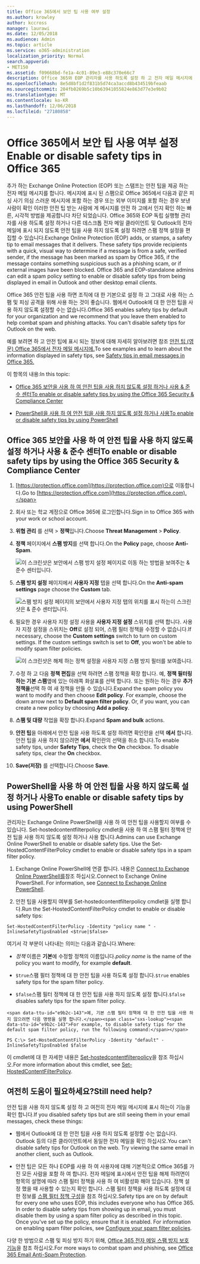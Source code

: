 ```yaml
---
title: Office 365에서 보안 팁 사용 여부 설정
ms.author: krowley
author: kccross
manager: laurawi
ms.date: 12/05/2018
ms.audience: Admin
ms.topic: article
ms.service: o365-administration
localization_priority: Normal
search.appverid:
- MET150
ms.assetid: f09668bd-fe1a-4c01-89e3-e88c370e66c7
description: Office 365와 EOP 관리자를 사용 하도록 설정 하 고 전자 메일 메시지에 안전 팁을 사용 하지 않도록 설정 하는 방법에 지시 합니다.
ms.openlocfilehash: 8e5d8bf1d2f831b5d74ca3accd8b434519bfeaab
ms.sourcegitcommit: 204fb0269b5c10b63941055824e863d77e3e9b02
ms.translationtype: MT
ms.contentlocale: ko-KR
ms.lasthandoff: 12/06/2018
ms.locfileid: "27180858"
---
```

# <a name="enable-or-disable-safety-tips-in-office-365"></a><span data-ttu-id="e9b2c-103">Office 365에서 보안 팁 사용 여부 설정</span><span class="sxs-lookup"><span data-stu-id="e9b2c-103">Enable or disable safety tips in Office 365</span></span>

<span data-ttu-id="e9b2c-p101">추가 하는 Exchange Online Protection (EOP) 또는 스탬프는 안전 팁을 제공 하는 전자 메일 메시지를 합니다. 메시지에 표시 된 스팸으로 Office 365에서 다음과 같은 피싱 사기 의심 스러운 메시지에 포함 하는 경우 또는 외부 이미지를 포함 하는 경우 보낸 사람이 확인 이러한 안전 팁 받는 사람에 게 메시지를 안전 하 고에서 인지 확인 하는 빠른, 시각적 방법을 제공합니다 차단 되었습니다. Office 365와 EOP 독립 실행형 관리자를 사용 하도록 설정 하거나 다른 데스크톱 전자 메일 클라이언트 및 Outlook의 전자 메일에 표시 되지 않도록 안전 팁을 사용 하지 않도록 설정 하려면 스팸 정책 설정을 편집할 수 있습니다.</span><span class="sxs-lookup"><span data-stu-id="e9b2c-p101">Exchange Online Protection (EOP) adds, or stamps, a safety tip to email messages that it delivers. These safety tips provide recipients with a quick, visual way to determine if a message is from a safe, verified sender, if the message has been marked as spam by Office 365, if the message contains something suspicious such as a phishing scam, or if external images have been blocked. Office 365 and EOP-standalone admins can edit a spam policy setting to enable or disable safety tips from being displayed in email in Outlook and other desktop email clients.</span></span> 
  
<span data-ttu-id="e9b2c-p102">Office 365 안전 팁을 사용 하면 조직에 대 한 기본으로 설정 하 고 그대로 사용 하는 스팸 및 피싱 공격을 위해 사용 하는 것이 좋습니다. 웹에서 Outlook에 대 한 안전 팁을 사용 하지 않도록 설정할 수는 없습니다.</span><span class="sxs-lookup"><span data-stu-id="e9b2c-p102">Office 365 enables safety tips by default for your organization and we recommend that you leave them enabled to help combat spam and phishing attacks. You can't disable safety tips for Outlook on the web.</span></span>
  
<span data-ttu-id="e9b2c-109">예를 보려면 하 고 안전 팁에 표시 되는 정보에 대해 자세히 알아보려면 참조 [안전 팁 (영문) Office 365에서 전자 메일 메시지에.](safety-tips-in-office-365.md)</span><span class="sxs-lookup"><span data-stu-id="e9b2c-109">To see examples and to learn about the information displayed in safety tips, see [Safety tips in email messages in Office 365.](safety-tips-in-office-365.md)</span></span>
  
<span data-ttu-id="e9b2c-110">이 항목의 내용:</span><span class="sxs-lookup"><span data-stu-id="e9b2c-110">In this topic:</span></span>
  
- [<span data-ttu-id="e9b2c-111">Office 365 보안을 사용 하 여 안전 팁을 사용 하지 않도록 설정 하거나 사용 &amp; 준수 센터</span><span class="sxs-lookup"><span data-stu-id="e9b2c-111">To enable or disable safety tips by using the Office 365 Security &amp; Compliance Center</span></span>](enable-or-disable-safety-tips.md#SandCCsafetytip)
    
- [<span data-ttu-id="e9b2c-112">PowerShell을 사용 하 여 안전 팁을 사용 하지 않도록 설정 하거나 사용</span><span class="sxs-lookup"><span data-stu-id="e9b2c-112">To enable or disable safety tips by using PowerShell</span></span>](enable-or-disable-safety-tips.md#pshellsafetytip)
    
## <a name="to-enable-or-disable-safety-tips-by-using-the-office-365-security-amp-compliance-center"></a><span data-ttu-id="e9b2c-113">Office 365 보안을 사용 하 여 안전 팁을 사용 하지 않도록 설정 하거나 사용 &amp; 준수 센터</span><span class="sxs-lookup"><span data-stu-id="e9b2c-113">To enable or disable safety tips by using the Office 365 Security &amp; Compliance Center</span></span>
<span data-ttu-id="e9b2c-114"><a name="SandCCsafetytip"> </a></span><span class="sxs-lookup"><span data-stu-id="e9b2c-114"></span></span>

1. <span data-ttu-id="e9b2c-115">[https://protection.office.com](https://protection.office.com)으로 이동합니다.</span><span class="sxs-lookup"><span data-stu-id="e9b2c-115">Go to [https://protection.office.com](https://protection.office.com).</span></span>
    
2. <span data-ttu-id="e9b2c-116">회사 또는 학교 계정으로 Office 365에 로그인합니다.</span><span class="sxs-lookup"><span data-stu-id="e9b2c-116">Sign in to Office 365 with your work or school account.</span></span>
    
3. <span data-ttu-id="e9b2c-117">**위협 관리** 를 선택 \> **정책**입니다.</span><span class="sxs-lookup"><span data-stu-id="e9b2c-117">Choose **Threat Management** \> **Policy**.</span></span> 
    
4. <span data-ttu-id="e9b2c-118">**정책** 페이지에서 **스팸 방지**를 선택 합니다.</span><span class="sxs-lookup"><span data-stu-id="e9b2c-118">On the **Policy** page, choose **Anti-Spam**.</span></span>
    
    ![이 스크린샷은 보안에서 스팸 방지 설정 페이지로 이동 하는 방법을 보여주는 &amp; 준수 센터입니다.](media/b8eb2ee3-2eb1-4ea2-b138-f6d7fb2e23de.png)
  
5. <span data-ttu-id="e9b2c-120">**스팸 방지 설정** 페이지에서 **사용자 지정** 탭을 선택 합니다.</span><span class="sxs-lookup"><span data-stu-id="e9b2c-120">On the **Anti-spam settings** page choose the **Custom** tab.</span></span> 
    
    ![스팸 방지 설정 페이지의 보안에서 사용자 지정 탭의 위치를 표시 하는이 스크린샷은 &amp; 준수 센터입니다.](media/1d688d23-e6f3-4de5-84a7-e8ce31786193.png)
  
6. <span data-ttu-id="e9b2c-p103">필요한 경우 사용자 지정 설정 사용을 **사용자 지정 설정** 스위치를 선택 합니다. 사용자 지정 설정을 스위치는 **Off**로 설정 되어, 스팸 필터 정책을 수정할 수 없습니다.</span><span class="sxs-lookup"><span data-stu-id="e9b2c-p103">If necessary, choose the **Custom settings** switch to turn on custom settings. If the custom settings switch is set to **Off**, you won't be able to modify spam filter policies.</span></span>
    
    ![이 스크린샷은 해제 하는 정책 설정을 사용자 지정 스팸 방지 필터를 보여줍니다.](media/94f900ad-b556-4a31-a3ac-acfcd72e71b8.png)
  
7. <span data-ttu-id="e9b2c-p104">수정 하 고 다음 **정책 편집**을 선택 하려면 스팸 정책을 확장 합니다. 예, **정책 필터링 하는 기본 스팸**옆에 있는 아래쪽 화살표를 선택 합니다. 또는 원하는 하는 경우 **추가 정책을**선택 하 여 새 정책을 만들 수 있습니다.</span><span class="sxs-lookup"><span data-stu-id="e9b2c-p104">Expand the spam policy you want to modify and then choose **Edit policy**. For example, choose the down arrow next to **Default spam filter policy**. Or, if you want, you can create a new policy by choosing **Add a policy**.</span></span>
    
8. <span data-ttu-id="e9b2c-128">**스팸 및 대량** 작업을 확장 합니다.</span><span class="sxs-lookup"><span data-stu-id="e9b2c-128">Expand **Spam and bulk** actions.</span></span> 
    
9. <span data-ttu-id="e9b2c-p105">**안전 팁**을 아래에서 안전 팁을 사용 하도록 설정 하려면 확인란을 선택 **에서** 합니다. 안전 팁을 사용 하지 않으려면 **에서** 확인란의 선택을 취소 합니다.</span><span class="sxs-lookup"><span data-stu-id="e9b2c-p105">To enable safety tips, under **Safety Tips**, check the **On** checkbox. To disable safety tips, clear the **On** checkbox.</span></span> 
    
10. <span data-ttu-id="e9b2c-131">**Save(저장)** 를 선택합니다.</span><span class="sxs-lookup"><span data-stu-id="e9b2c-131">Choose **Save**.</span></span>
    
## <a name="to-enable-or-disable-safety-tips-by-using-powershell"></a><span data-ttu-id="e9b2c-132">PowerShell을 사용 하 여 안전 팁을 사용 하지 않도록 설정 하거나 사용</span><span class="sxs-lookup"><span data-stu-id="e9b2c-132">To enable or disable safety tips by using PowerShell</span></span>
<span data-ttu-id="e9b2c-133"><a name="pshellsafetytip"> </a></span><span class="sxs-lookup"><span data-stu-id="e9b2c-133"></span></span>

<span data-ttu-id="e9b2c-p106">관리자는 Exchange Online PowerShell을 사용 하 여 안전 팁을 사용할지 여부를 수 있습니다. Set-hostedcontentfilterpolicy cmdlet을 사용 하 여 스팸 필터 정책에 안전 팁을 사용 하지 않도록 설정 하거나 사용 합니다.</span><span class="sxs-lookup"><span data-stu-id="e9b2c-p106">Admins can use Exchange Online PowerShell to enable or disable safety tips. Use the Set-HostedContentFilterPolicy cmdlet to enable or disable safety tips in a spam filter policy.</span></span>
  
1. <span data-ttu-id="e9b2c-p107">Exchange Online PowerShell에 연결 합니다. 내용은 [Connect to Exchange Online PowerShell를](http://go.microsoft.com/fwlink/p/?LinkId=396554)참조 하십시오.</span><span class="sxs-lookup"><span data-stu-id="e9b2c-p107">Connect to Exchange Online PowerShell. For information, see [Connect to Exchange Online PowerShell](http://go.microsoft.com/fwlink/p/?LinkId=396554).</span></span>
    
2. <span data-ttu-id="e9b2c-138">안전 팁을 사용할지 여부를 Set-hostedcontentfilterpolicy cmdlet을 실행 합니다.</span><span class="sxs-lookup"><span data-stu-id="e9b2c-138">Run the Set-HostedContentFilterPolicy cmdlet to enable or disable safety tips:</span></span>
    
  ```
  Set-HostedContentFilterPolicy -Identity "policy name " -InlineSafetyTipsEnabled <$true|$false>
  ```

<span data-ttu-id="e9b2c-139">여기서 각 부분이 나타내는 의미는 다음과 같습니다.</span><span class="sxs-lookup"><span data-stu-id="e9b2c-139">Where:</span></span>
    
  -  <span data-ttu-id="e9b2c-140">*정책* 이름은 **기본**예 수정할 정책의 이름입니다.</span><span class="sxs-lookup"><span data-stu-id="e9b2c-140">*policy name*  is the name of the policy you want to modify, for example **default**.</span></span>
    
  -  <span data-ttu-id="e9b2c-141">`$true`스팸 필터 정책에 대 한 안전 팁을 사용 하도록 설정 합니다.</span><span class="sxs-lookup"><span data-stu-id="e9b2c-141">`$true` enables safety tips for the spam filter policy.</span></span> 
    
  -  <span data-ttu-id="e9b2c-142">`$false`스팸 필터 정책에 대 한 안전 팁을 사용 하지 않도록 설정 합니다.</span><span class="sxs-lookup"><span data-stu-id="e9b2c-142">`$false` disables safety tips for the spam filter policy.</span></span> 
    
    <span data-ttu-id="e9b2c-143">예, 기본 스팸 필터 정책에 대 한 안전 팁을 사용 하지 않으려면 다음 명령을 실행 합니다.</span><span class="sxs-lookup"><span data-stu-id="e9b2c-143">For example, to disable safety tips for the default spam filter policy, run the following command:</span></span>
    
  ```
  PS C:\> Set-HostedContentFilterPolicy -Identity "default" -InlineSafetyTipsEnabled $false
  ```

<span data-ttu-id="e9b2c-144">이 cmdlet에 대 한 자세한 내용은 [Set-hostedcontentfilterpolicy](https://technet.microsoft.com/library/jj200781.aspx)을 참조 하십시오.</span><span class="sxs-lookup"><span data-stu-id="e9b2c-144">For more information about this cmdlet, see [Set-HostedContentFilterPolicy](https://technet.microsoft.com/library/jj200781.aspx).</span></span>
    
## <a name="still-need-help"></a><span data-ttu-id="e9b2c-145">여전히 도움이 필요하세요?</span><span class="sxs-lookup"><span data-stu-id="e9b2c-145">Still need help?</span></span>
<span data-ttu-id="e9b2c-146"><a name="pshellsafetytip"> </a></span><span class="sxs-lookup"><span data-stu-id="e9b2c-146"></span></span>

<span data-ttu-id="e9b2c-147">안전 팁을 사용 하지 않도록 설정 하 고 여전히 전자 메일 메시지에 표시 하는이 기능을 확인 합니다.</span><span class="sxs-lookup"><span data-stu-id="e9b2c-147">If you disabled safety tips but are still seeing them in your email messages, check these things:</span></span>
  
- <span data-ttu-id="e9b2c-p108">웹에서 Outlook에 대 한 안전 팁을 사용 하지 않도록 설정할 수는 없습니다. Outlook 등의 다른 클라이언트에서 동일한 전자 메일을 확인 하십시오.</span><span class="sxs-lookup"><span data-stu-id="e9b2c-p108">You can't disable safety tips for Outlook on the web. Try viewing the same email in another client, such as Outlook.</span></span>
    
- <span data-ttu-id="e9b2c-p109">안전 팁은 모든 하나 EOP를 사용 하 여 사용자에 대해 기본적으로 Office 365를 가진 모든 사람을 포함 하 여 합니다. 전자 메일에 표시에서 안전 팁을 해제 하려면이 항목의 설명에 따라 스팸 필터 정책을 사용 하 여 비활성화 해야 있습니다. 정책 설정 했을 때 사용할 수 있는지 확인 합니다. 스팸 필터 정책을 사용 하도록 설정에 대 한 정보를 [스팸 필터 정책 구성](https://technet.microsoft.com/library/jj200684.aspx)을 참조 하십시오.</span><span class="sxs-lookup"><span data-stu-id="e9b2c-p109">Safety tips are on by default for every one who uses EOP, this includes everyone who has Office 365. In order to disable safety tips from showing up in email, you must disable them by using a spam filter policy as described in this topic. Once you've set up the policy, ensure that it is enabled. For information on enabling spam filter policies, see [Configure your spam filter policies](https://technet.microsoft.com/library/jj200684.aspx).</span></span>
    
<span data-ttu-id="e9b2c-154">다양 한 방법으로 스팸 및 피싱 방지 하기 위해, [Office 365 전자 메일 스팸 방지 보호 기능](anti-spam-protection.md)을 참조 하십시오.</span><span class="sxs-lookup"><span data-stu-id="e9b2c-154">For more ways to combat spam and phishing, see [Office 365 Email Anti-Spam Protection](anti-spam-protection.md).</span></span>
  

